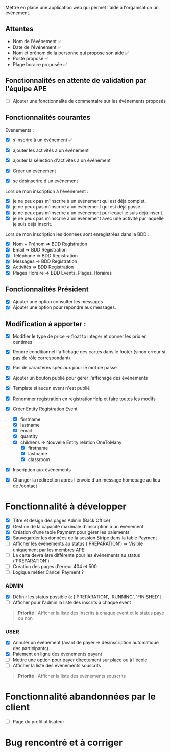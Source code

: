 
Mettre en place une application web qui permet l'aide à l'organisation un événement.

## Attentes
- Nom de l'événement ✅
- Date de l'événement ✅
- Nom et prénom de la personne qui propose son aide ✅
- Poste proposé ✅
- Plage horaire proposée ✅

## Fonctionnalités en attente de validation par l'équipe APE
- [ ] Ajouter une fonctionnalité de commentaire sur les événements proposés

## Fonctionnalités courantes
Evenements :
- [x] s'inscrire à un événement ✅
- [x] ajouter les activités à un événement
- [x] ajouter la sélection d'activités à un événement
- [x] Créer un événement
- [x] se désinscrire d'un événement


Lors de mon inscription à l'événement :
- [x] je ne peux pas m'inscrire à un événement qui est déjà complet.
- [x] je ne peux pas m'inscrire à un événement qui est déjà passé.
- [x] je ne peux pas m'inscrire à un événement pur lequel je suis déjà inscrit.
- [x] je ne peux pas m'inscrire à un événement avec une activité pur laquelle je suis déjà inscrit.

Lors de mon inscription les données sont enregistrées dans la BDD :
- [x] Nom + Prénom => BDD Registration
- [x] Email => BDD Registration
- [x] Téléphone => BDD Registration
- [x] Messages => BDD Registration
- [x] Activités => BDD Registration
- [x] Plages Horaire ⇒ BDD Events_Plages_Horaires

## Fonctionnalités Président
- [X] Ajouter une option consulter les messages
- [X] Ajouter une option pour répondre aux messages.

## Modification à apporter :

  - [x] Modifier le type de price => float to integer et donner les prix en centimes
  - [X] Rendre conditionnel l'affichage des cartes dans le footer (sinon erreur si pas de rôle correspondant)
  - [X] Pas de caractères spéciaux pour le mot de passe
  - [x] Ajouter un bouton publié pour gérer l'affichage des événements
  - [x] Template si aucun event n'est publié
  - [x] Renommer registration en registrationHelp et faire toutes les modifs

  - [x] Créer Entity Registration Event
    - [x] firstname
    - [x] lastname
    - [x] email
    - [x] quantity
    - [x] childrens -> Nouvelle Entity relation OneToMany
      - [x] firstname
      - [x] lastname
      - [x] classroom
  - [x] Inscription aux événements
  - [x] Changer la redirection après l'envoie d'un message homepage au lieu de /contact

# Fonctionnalité à développer
  - [x] Titre et design des pages Admin (Back Office)
  - [x] Gestion de la capacité maximale d'inscription à un événement
  - [x] Création d'une table Payment pour gérer les paiements 
  - [x] Sauvegarder les données de la session Stripe dans la table Payment
  - [ ] Afficher les événements au status ('PREPARATION') => Visible uniquement par les membres APE
  - [ ] La carte devra être différente pour les événements au status ('PREPARATION')
  - [ ] Création des pages d'erreur 404 et 500
  - [ ] Logique métier Cancel Payment ?

### ADMIN
  - [x] Définir les status possible à: ['PREPARATION', 'RUNNING', 'FINISHED']
  - [ ] Afficher pour l'admin la liste des inscrits à chaque event
> __Priorité__ : Afficher la liste des inscrits à chaque event et le status payé ou non

### USER
  - [x] Annuler un événement (avant de payer => désinscription automatique des participants)
  - [x] Paiement en ligne des événements payant
  - [ ] Mettre une option pour payer directement sur place ou à l'école
  - [ ] Afficher la liste des événements souscrits
> __Priorité__ : Afficher la liste des événements souscrits

# Fonctionnalité abandonnées par le client
  - [ ] Page du profil utilisateur

# Bug rencontré et à corriger
